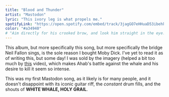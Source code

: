 ```yaml
---
title: "Blood and Thunder"
artist: "Mastodon"
lyric: "This ivory leg is what propels me."
spotifyLink: "https://open.spotify.com/embed/track/3jagGO7eHHuaD53ibehkux"
color: "#a34940"
# "Aim directly for his crooked brow, and look him straight in the eye."
---
```


This album, but more specifically this song, but more specifically the bridge Neil Fallon sings, is the sole reason I bought Moby Dick. I've yet to read it as of writing this, but some day! I was sold by the imagery (helped a bit too much by [this](https://youtu.be/bpoAcXu65TM) video), which makes Ahab's battle against the whale and his desire to kill it seem so intense.

This was my first Mastodon song, as it likely is for many people, and it doesn't disappoint with its iconic guitar riff, the *constant* drum fills, and the shouts of **WHITE WHALE, HOLY GRAIL**.
